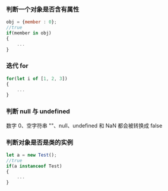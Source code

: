 ### 判断一个对象是否含有属性
```js
obj = {member : 0};
//true
if(member in obj)
{
    ...
}
```
### 迭代 for
```js
for(let i of [1, 2, 3])
{
    ...
}
```
### 判断 null 与 undefined
数字 0、空字符串 ""、null、undefined 和 NaN 都会被转换成 false
### 判断对象是否是类的实例
```js
let a = new Test();
//true
if(a instanceof Test)
{
    ...
}
```